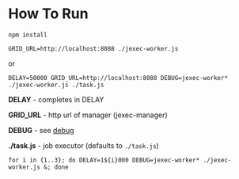 # How To Run

```
npm install

GRID_URL=http://localhost:8088 ./jexec-worker.js
```

or

```
DELAY=50000 GRID_URL=http://localhost:8088 DEBUG=jexec-worker* ./jexec-worker.js ./task.js
```

**DELAY** - completes in DELAY

**GRID_URL** - http url of manager (jexec-manager)

**DEBUG** - see [debug](https://www.npmjs.com/package/debug)

**./task.js** - job executor (defaults to `./task.js`)


```
for i in {1..3}; do DELAY=1${i}000 DEBUG=jexec-worker* ./jexec-worker.js &; done
```